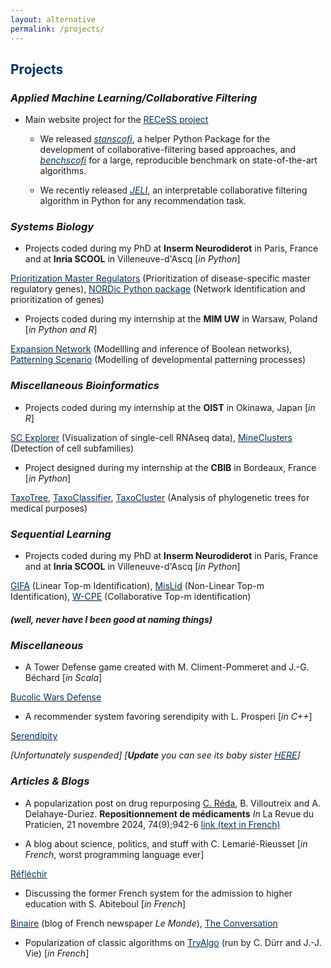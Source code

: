 ```yaml
---
layout: alternative
permalink: /projects/
---
```


## **<font color="#003366">Projects</font>**

### *Applied Machine Learning/Collaborative Filtering*

- Main website project for the [<font color="#003366">RECeSS project</font>](https://recess-eu-project.github.io/)

   + We released *[<font color="#003366">stanscofi</font>](https://github.com/recess-eu-project/stanscofi)*, a helper Python Package for the development of collaborative-filtering based approaches, and *[<font color="#003366">benchscofi</font>](https://github.com/recess-eu-project/benchscofi)* for a large, reproducible benchmark on state-of-the-art algorithms.
   
   + We recently released *[<font color="#003366">JELI</font>](https://github.com/recess-eu-project/JELI)*, an interpretable collaborative filtering algorithm in Python for any recommendation task.

### *Systems Biology*
- Projects coded during my PhD at **Inserm Neurodiderot** in Paris, France and at **Inria SCOOL** in Villeneuve-d'Ascq [*in Python*]

[<font color="#003366">Prioritization Master Regulators</font>](https://github.com/clreda/PrioritizationMasterRegulators) (Prioritization of disease-specific master regulatory genes), [<font color="#003366">NORDic Python package</font>](https://pypi.org/project/NORDic/) (Network identification and prioritization of genes)

- Projects coded during my internship at the **MIM UW** in Warsaw, Poland [*in Python and R*]

[<font color="#003366">Expansion Network</font>](https://github.com/regulomics/expansion-network) (Modellling and inference of Boolean networks), [<font color="#003366">Patterning Scenario</font>](https://github.com/clreda/patterning-scenario) (Modelling of developmental patterning processes)

### *Miscellaneous Bioinformatics*

- Projects coded during my internship at the **OIST** in Okinawa, Japan [*in R*]

[<font color="#003366">SC Explorer</font>](https://github.com/clreda/sc-explorer) (Visualization of single-cell RNAseq data), [<font color="#003366">MineClusters</font>](https://github.com/clreda/mineclusters) (Detection of cell subfamilies)

- Project designed during my internship at the **CBIB** in Bordeaux, France [*in Python*]

[<font color="#003366">TaxoTree</font>](https://github.com/cbib/taxotree), [<font color="#003366">TaxoClassifier</font>](https://github.com/kuredatan/taxoclassifier), [<font color="#003366">TaxoCluster</font>](https://github.com/kuredatan/taxocluster) (Analysis of phylogenetic trees for medical purposes)

### *Sequential Learning*

- Projects coded during my PhD at **Inserm Neurodiderot** in Paris, France and at **Inria SCOOL** in Villeneuve-d'Ascq [*in Python*]

[<font color="#003366">GIFA</font>](https://github.com/clreda/linear-top-m) (Linear Top-m Identification), [<font color="#003366">MisLid</font>](https://github.com/clreda/misspecified-top-m) (Non-Linear Top-m Identification), [<font color="#003366">W-CPE</font>](https://github.com/clreda/near-optimal-federated) (Collaborative Top-m identification)

##### *(well, never have I been good at naming things)*

### *Miscellaneous*

- A Tower Defense game created with M. Climent-Pommeret and J.-G. Béchard [*in Scala*]

[<font color="#003366">Bucolic Wars Defense</font>](https://gitlab.pimeys.fr/Chopopope/BucolicWarsDefense)

- A recommender system favoring serendipity with L. Prosperi [*in C++*]

[<font color="#003366">Serendipity</font>](https://github.com/BisounoursArcEnCiel/Serendipity)

*[Unfortunately suspended]*
*[**Update** you can see its baby sister [<font color="#003366">HERE</font>](https://github.com/kuredatan/projet-gml)]*

### *Articles & Blogs*

- A popularization post on drug repurposing <u>C. Réda</u>, B. Villoutreix and A. Delahaye-Duriez. **Repositionnement de médicaments** *In* La Revue du Praticien, 21 novembre 2024, 74(9);942-6 [<font color="#003366">link (text in French)</font>](https://www.larevuedupraticien.fr/article/repositionnement-de-medicaments) 

- A blog about science, politics, and stuff with C. Lemarié-Rieusset [*in French*, worst programming language ever]

[<font color="#003366">Réfléchir</font>](http://reflechir.fr/)

- Discussing the former French system for the admission to higher education with S. Abiteboul [*in French*]

[<font color="#003366">Binaire</font>](http://binaire.blog.lemonde.fr/2016/10/17/a-p-b-la-vie-apres-le-bac/) (blog of French newspaper *Le Monde*), [<font color="#003366">The Conversation</font>](https://theconversation.com/a-p-b-la-vie-apres-le-bac-66848)

- Popularization of classic algorithms on [<font color="#003366">TryAlgo</font>](http://tryalgo.org/) (run by C. Dürr and J.-J. Vie) [*in French*]
